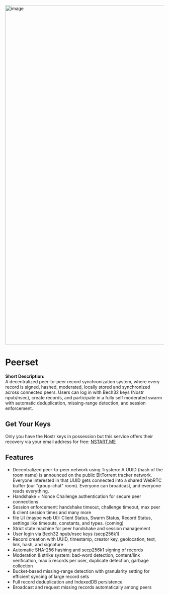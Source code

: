 <img width="1920" height="1080" alt="image" src="https://github.com/user-attachments/assets/a46333c1-dfe7-4f17-8118-f75175d2f819" />

# Peerset

**Short Description:**  
A decentralized peer-to-peer record synchronization system, where every record is signed, hashed, moderated, locally stored and synchronized across connected peers. Users can log in with Bech32 keys (Nostr npub/nsec), create records, and participate in a fully self moderated swarm with automatic deduplication, missing-range detection, and session enforcement.

## Get Your Keys
Only you have the Nostr keys in possession but this service offers their recovery via your email address for free: [NSTART.ME](https://nstart.me/)

## Features

- Decentralized peer-to-peer network using Trystero: A UUID (hash of the room name) is announced on the public BitTorrent tracker network. Everyone interested in that UUID gets connected into a shared WebRTC buffer (our "group-chat" room). Everyone can broadcast, and everyone reads everything.
- Handshake + Nonce Challenge authentication for secure peer connections
- Session enforcement: handshake timeout, challenge timeout, max peer & client session times and many more
- file UI (maybe web UI): Client Status, Swarm Status, Record Status, settings like timeouts, constants, and types. (coming)
- Strict state machine for peer handshake and session management
- User login via Bech32 npub/nsec keys (secp256k1)
- Record creation with UUID, timestamp, creator key, geolocation, text, link, hash, and signature
- Automatic SHA-256 hashing and secp256k1 signing of records
- Moderation & strike system: bad-word detection, content/link verification, max 5 records per user, duplicate detection, garbage collection
- Bucket-based missing-range detection with granularity setting for efficient syncing of large record sets
- Full record deduplication and IndexedDB persistence
- Broadcast and request missing records automatically among peers
